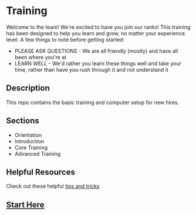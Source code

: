 # Training
Welcome to the team! We're excited to have you join our ranks! This training has been designed to help you learn and grow, no matter your experience level. A few things to note before getting started:

* PLEASE ASK QUESTIONS - We are all friendly (mostly) and have all been where you're at
* LEARN WELL - We'd rather you learn these things well and take your time, rather than have you rush through it and not understand it

## Description 
This repo contains the basic training and computer setup for new hires.

## Sections

- Orientation
- Introduction
- Core Training
- Advanced Training

## Helpful Resources
Check out these helpful [tips and tricks](./Resources/tipstricks.md)

## [Start Here](./Orientation)
